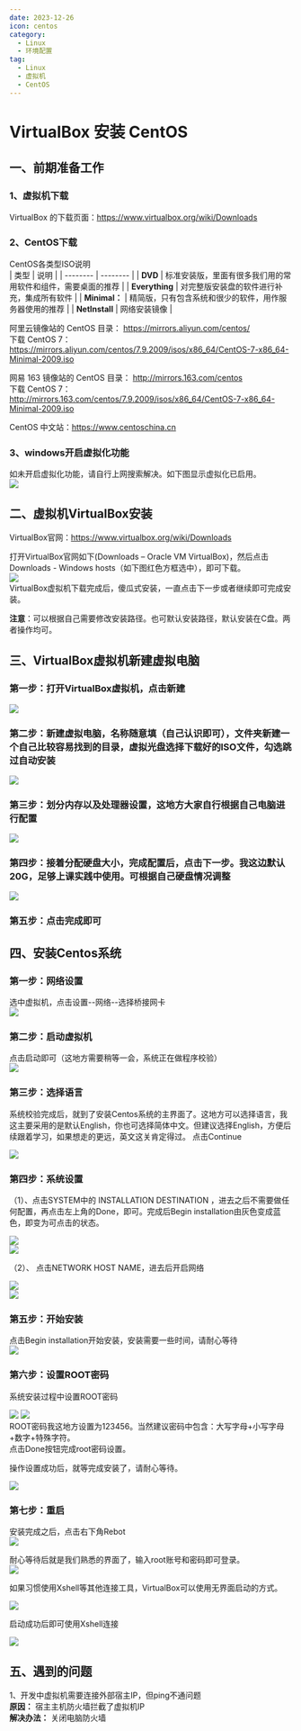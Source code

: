 ```yaml
---
date: 2023-12-26
icon: centos
category:
  - Linux
  - 环境配置
tag:
  - Linux
  - 虚拟机
  - CentOS
---
```


# VirtualBox 安装 CentOS 

## 一、前期准备工作  

### 1、虚拟机下载  
VirtualBox 的下载页面：<https://www.virtualbox.org/wiki/Downloads>  

### 2、CentOS下载  
CentOS各类型ISO说明  
| 类型     | 说明     |
| -------- | -------- |
| **DVD**  | 标准安装版，里面有很多我们用的常用软件和组件，需要桌面的推荐 |
| **Everything**  | 对完整版安装盘的软件进行补充，集成所有软件 |
| **Minimal：** | 精简版，只有包含系统和很少的软件，用作服务器使用的推荐 |
| **NetInstall** | 网络安装镜像 |

阿里云镜像站的 CentOS 目录： <https://mirrors.aliyun.com/centos/>  
下载 CentOS 7：<https://mirrors.aliyun.com/centos/7.9.2009/isos/x86_64/CentOS-7-x86_64-Minimal-2009.iso>  

网易 163 镜像站的 CentOS 目录： <http://mirrors.163.com/centos>  
下载 CentOS 7：<http://mirrors.163.com/centos/7.9.2009/isos/x86_64/CentOS-7-x86_64-Minimal-2009.iso>  

CentOS 中文站：<https://www.centoschina.cn>  

### 3、windows开启虚拟化功能

如未开启虚拟化功能，请自行上网搜索解决。如下图显示虚拟化已启用。  
![](http://oss.feny.ink/blogs/images/202312281328486.png)  

## 二、虚拟机VirtualBox安装
VirtualBox官网：<https://www.virtualbox.org/wiki/Downloads>  

打开VirtualBox官网如下(Downloads – Oracle VM VirtualBox)，然后点击Downloads - Windows hosts（如下图红色方框选中），即可下载。  
![](http://oss.feny.ink/blogs/images/202312281328552.png)  
VirtualBox虚拟机下载完成后，傻瓜式安装，一直点击下一步或者继续即可完成安装。

**注意**：可以根据自己需要修改安装路径。也可默认安装路径，默认安装在C盘。两者操作均可。  

## 三、VirtualBox虚拟机新建虚拟电脑
### 第一步：打开VirtualBox虚拟机，点击新建
![](http://oss.feny.ink/blogs/images/202312281328166.png)  

### 第二步：新建虚拟电脑，名称随意填（自己认识即可），文件夹新建一个自己比较容易找到的目录，虚拟光盘选择下载好的ISO文件，勾选跳过自动安装
![](http://oss.feny.ink/blogs/images/202312281328744.png)

### 第三步：划分内存以及处理器设置，这地方大家自行根据自己电脑进行配置
![](http://oss.feny.ink/blogs/images/202312281328607.png)

### 第四步：接着分配硬盘大小，完成配置后，点击下一步。我这边默认20G，足够上课实践中使用。可根据自己硬盘情况调整 
![](http://oss.feny.ink/blogs/images/202312281328022.png)

### 第五步：点击完成即可

## 四、安装Centos系统

### 第一步：网络设置
选中虚拟机，点击设置--网络--选择桥接网卡  
![](http://oss.feny.ink/blogs/images/202312281328996.png)  

### 第二步：启动虚拟机  

点击启动即可（这地方需要稍等一会，系统正在做程序校验）  
![](http://oss.feny.ink/blogs/images/202312281328287.png)  

### 第三步：选择语言
系统校验完成后，就到了安装Centos系统的主界面了。这地方可以选择语言，我这主要采用的是默认English，你也可选择简体中文。但建议选择English，方便后续跟着学习，如果想走的更远，英文这关肯定得过。 点击Continue  

![](http://oss.feny.ink/blogs/images/202312281328306.png)  

### 第四步：系统设置

（1）、点击SYSTEM中的 INSTALLATION DESTINATION ，进去之后不需要做任何配置，再点击左上角的Done，即可。完成后Begin installation由灰色变成蓝色，即变为可点击的状态。  

![](http://oss.feny.ink/blogs/images/202312281328464.png)  
![](http://oss.feny.ink/blogs/images/202312281328501.png)  

（2）、 点击NETWORK HOST NAME，进去后开启网络  

![](http://oss.feny.ink/blogs/images/202312281328368.png)  
![](http://oss.feny.ink/blogs/images/202312281328778.png)  

### 第五步：开始安装
点击Begin installation开始安装，安装需要一些时间，请耐心等待  
![](http://oss.feny.ink/blogs/images/202312281328055.png)  

### 第六步：设置ROOT密码

系统安装过程中设置ROOT密码  

![](http://oss.feny.ink/blogs/images/202312281328215.png) 
![](http://oss.feny.ink/blogs/images/202312281329194.png)  
ROOT密码我这地方设置为123456。当然建议密码中包含：大写字母+小写字母+数字+特殊字符。  
点击Done按钮完成root密码设置。

操作设置成功后，就等完成安装了，请耐心等待。  

![](http://oss.feny.ink/blogs/images/202312281329182.png)  

### 第七步：重启
安装完成之后，点击右下角Rebot  
![](http://oss.feny.ink/blogs/images/202312281329399.png)  

耐心等待后就是我们熟悉的界面了，输入root账号和密码即可登录。  
![](http://oss.feny.ink/blogs/images/202312281329610.png)  

如果习惯使用Xshell等其他连接工具，VirtualBox可以使用无界面启动的方式。  

![](http://oss.feny.ink/blogs/images/202312281329184.png)  

启动成功后即可使用Xshell连接  

![](http://oss.feny.ink/blogs/images/202312281329385.png)  

## 五、遇到的问题
1、开发中虚拟机需要连接外部宿主IP，但ping不通问题  
**原因：** 宿主主机防火墙拦截了虚拟机IP  
**解决办法：** 关闭电脑防火墙